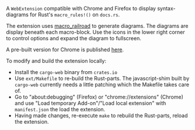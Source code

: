 A `WebExtension` compatible with Chrome and Firefox to display syntax-diagrams for Rust's `macro_rules!()` on `docs.rs`.

The extension uses [macro_railroad](https://github.com/lukaslueg/macro_railroad) to generate diagrams. The diagrams are display beneath each macro-block. Use the icons in the lower right corner to control options and expand the diagram to fullscreen.

A pre-built version for Chrome is published [here](https://chrome.google.com/webstore/detail/macrorailroad/jeinhnlccpembeoccdhdpnolnmkfcblp).

To modify and build the extension locally:

* Install the `cargo-web` binary from `crates.io`
* Use `ext/Makefile` to re-build the Rust-parts. The javascript-shim built by `cargo-web` currently needs a little patching which the Makefile takes care of.
* Go to "about:debugging" (Firefox) or "chrome://extensions" (Chrome) and use "Load temporary Add-on"/"Load local extension" with `manifest.json` the load the extension.
* Having made changes, re-execute `make` to rebuild the Rust-parts, reload the extension.
